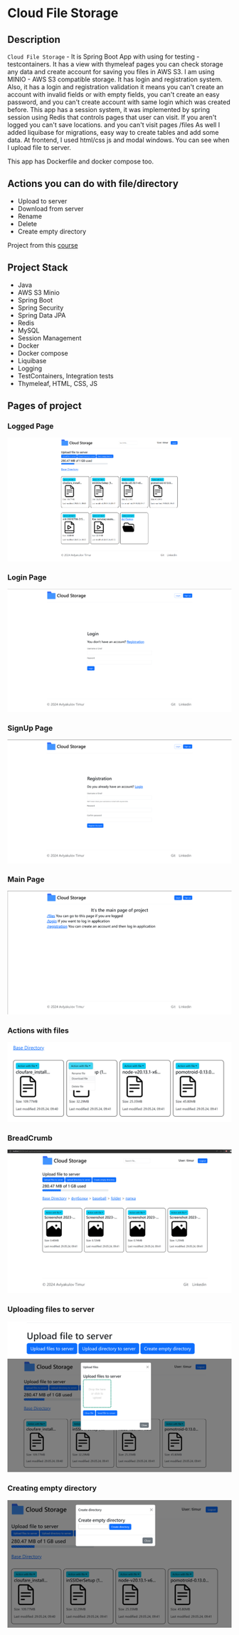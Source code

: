# Cloud File Storage

## Description

`Cloud File Storage` - It is Spring Boot App with using for testing - testcontainers.
It has a view with thymeleaf pages you can check storage any data and create account for saving you files in AWS S3.
I am using MINIO - AWS S3 compatible storage. 
It has login and registration system. Also, it has a login and registration validation it means you can't create an account with
invalid fields or with empty fields, you can't create an easy password, and you can't create account with same login which
was created before. This app has a session system, it was implemented by spring session using Redis that controls pages that user can visit. If you aren't logged you can't save locations.
and you can't visit pages /files
As well I added liquibase for migrations, easy way to create tables and add some data.
At frontend, I used html/css js and modal windows. You can see when I upload file to server.

This app has Dockerfile and docker compose too.

## Actions you can do with file/directory
* Upload to server
* Download from server
* Rename
* Delete
* Create empty directory

Project from this [course](https://zhukovsd.github.io/java-backend-learning-course/)

## Project Stack

* Java
* AWS S3 Minio
* Spring Boot
* Spring Security
* Spring Data JPA
* Redis
* MySQL
* Session Management
* Docker
* Docker compose
* Liquibase
* Logging
* TestContainers, Integration tests
* Thymeleaf, HTML, CSS, JS

## Pages of project

### Logged Page

<img src="img/git/logged_page.png">

### Login Page

<img src="img/git/login.png">

### SignUp Page

<img src="img/git/signup.png">

### Main Page

<img src="img/git/main-page.png">

### Actions with files

<img src="img/git/file_action.png">

### BreadCrumb

<img src="img/git/breadcrumb.png">

### Uploading files to server

<img src="img/git/uploading.png">
<img src="img/git/drop_zone.png">

### Creating empty directory

<img src="img/git/empty_dir.png">

